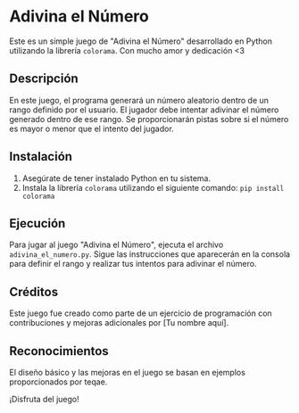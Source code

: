 # Adivina el Número

Este es un simple juego de "Adivina el Número" desarrollado en Python utilizando la librería `colorama`.
  Con mucho amor y dedicación <3 

## Descripción

En este juego, el programa generará un número aleatorio dentro de un rango definido por el usuario. El jugador debe intentar adivinar el número generado dentro de ese rango. Se proporcionarán pistas sobre si el número es mayor o menor que el intento del jugador.

## Instalación

1. Asegúrate de tener instalado Python en tu sistema.
2. Instala la librería `colorama` utilizando el siguiente comando: `pip install colorama`

## Ejecución

Para jugar al juego "Adivina el Número", ejecuta el archivo `adivina_el_numero.py`. Sigue las instrucciones que aparecerán en la consola para definir el rango y realizar tus intentos para adivinar el número.

## Créditos

Este juego fue creado como parte de un ejercicio de programación con contribuciones y mejoras adicionales por [Tu nombre aquí].

## Reconocimientos

El diseño básico y las mejoras en el juego se basan en ejemplos proporcionados por teqae.

¡Disfruta del juego!
